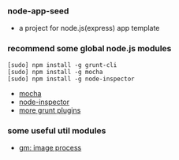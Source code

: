 ### node-app-seed
* a project for node.js(express) app template

### recommend some global node.js modules
```
[sudo] npm install -g grunt-cli
[sudo] npm install -g mocha
[sudo] npm install -g node-inspector
```

* [mocha](https://github.com/visionmedia/mocha)
* [node-inspector](https://github.com/node-inspector/node-inspector)
* [more grunt plugins](http://gruntjs.com/plugins)

### some useful util modules
* [gm: image process](https://github.com/aheckmann/gm)
